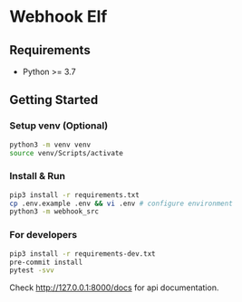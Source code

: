# Webhook Elf

## Requirements

* Python >= 3.7

## Getting Started

### Setup venv (Optional)

```bash
python3 -m venv venv
source venv/Scripts/activate
```

### Install & Run

```bash
pip3 install -r requirements.txt
cp .env.example .env && vi .env # configure environment
python3 -m webhook_src
```

### For developers

```bash
pip3 install -r requirements-dev.txt
pre-commit install
pytest -svv
```

Check <http://127.0.0.1:8000/docs> for api documentation.
